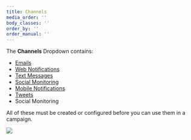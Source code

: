 ```yaml
---
title: Channels
media_order: ''
body_classes: ''
order_by: ''
order_manual: ''
---
```


The **Channels** Dropdown contains:

* [Emails](./../emails/index.html)
* [Web Notifications](./../notifications/index.html)
* [Text Messages](./../sms/index.html)
* [Social Monitoring](./../social-monitoring/README.md)
* [Mobile Notifications](./../mobilenotifications/index.html)
* [Tweets](./../plugins/twitter.html)
* Social Monitoring

All of these must be created or configured before you can use them in a campaign.


![](media/channels-dropdown.jpg)

